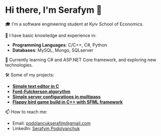 # Hi there, I'm Serafym 👋

🎓 I'm a software engineering student at Kyiv School of Economics.

🔧 I have basic knowledge and experience in:
- **Programming Languages**: C/C++, C#, Python
- **Databases**: MySQL, Mongo, SQLserver

🌱 Currently learning C# and ASP.NET Core framework, and exploring new technologies.

🛠️ Some of my projects:
- **[Simple text editor in C](https://github.com/Developer-dreamer/paradigms-a1)**
- **[Ford-Fulckerson algorythm](https://github.com/Developer-dreamer/ford-fulkerson-algorithm)**
- **[Simple server configurations in multipass](https://github.com/Developer-dreamer/simple-servers)**
- **[Flappy bird game build in C++ with SFML framework](https://github.com/Developer-dreamer/Flappy-Bird-SFML)**

📫 How to reach me:
- Email: [podolancukserafim@gmail.com](mailto:podolancukserafim@gmail.com)
- LinkedIn: [Serafym Podolyanchuk](www.linkedin.com/in/serafym-podolianchuk-8938922aa)

